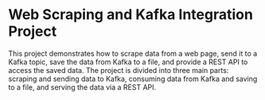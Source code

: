 # Web Scraping and Kafka Integration Project
This project demonstrates how to scrape data from a web page, send it to a Kafka topic, save the data from Kafka to a file, and provide a REST API to access the saved data. The project is divided into three main parts: scraping and sending data to Kafka, consuming data from Kafka and saving to a file, and serving the data via a REST API.
